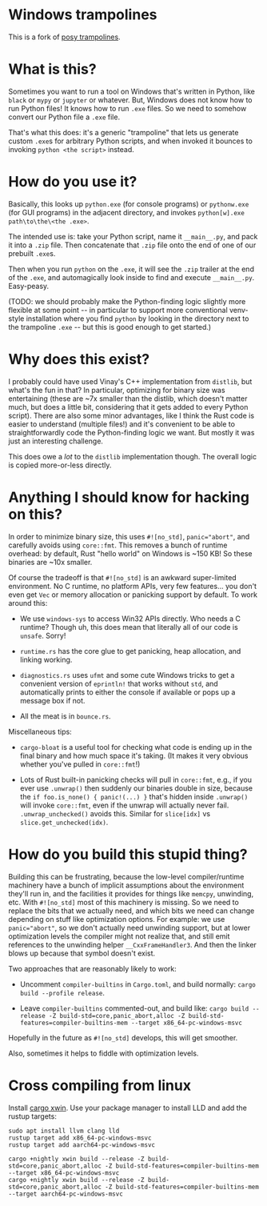 # Windows trampolines

This is a fork of [posy trampolines](https://github.com/njsmith/posy/tree/dda22e6f90f5fefa339b869dd2bbe107f5b48448/src/trampolines/windows-trampolines/posy-trampoline).

# What is this?

Sometimes you want to run a tool on Windows that's written in Python, like
`black` or `mypy` or `jupyter` or whatever. But, Windows does not know how to
run Python files! It knows how to run `.exe` files. So we need to somehow
convert our Python file a `.exe` file.

That's what this does: it's a generic "trampoline" that lets us generate custom
`.exe`s for arbitrary Python scripts, and when invoked it bounces to invoking
`python <the script>` instead.


# How do you use it?

Basically, this looks up `python.exe` (for console programs) or
`pythonw.exe` (for GUI programs) in the adjacent directory, and invokes
`python[w].exe path\to\the\<the .exe>`.

The intended use is: take your Python script, name it `__main__.py`, and pack it
into a `.zip` file. Then concatenate that `.zip` file onto the end of one of our
prebuilt `.exe`s.

Then when you run `python` on the `.exe`, it will see the `.zip` trailer at the
end of the `.exe`, and automagically look inside to find and execute
`__main__.py`. Easy-peasy.

(TODO: we should probably make the Python-finding logic slightly more flexible
at some point -- in particular to support more conventional venv-style
installation where you find `python` by looking in the directory next to the
trampoline `.exe` -- but this is good enough to get started.)


# Why does this exist?

I probably could have used Vinay's C++ implementation from `distlib`, but what's
the fun in that? In particular, optimizing for binary size was entertaining
(these are ~7x smaller than the distlib, which doesn't matter much, but does a
little bit, considering that it gets added to every Python script). There are
also some minor advantages, like I think the Rust code is easier to understand
(multiple files!) and it's convenient to be able to straightforwardly code the
Python-finding logic we want. But mostly it was just an interesting challenge.

This does owe a *lot* to the `distlib` implementation though. The overall logic
is copied more-or-less directly.


# Anything I should know for hacking on this?

In order to minimize binary size, this uses `#![no_std]`, `panic="abort"`, and
carefully avoids using `core::fmt`. This removes a bunch of runtime overhead: by
default, Rust "hello world" on Windows is ~150 KB! So these binaries are ~10x
smaller.

Of course the tradeoff is that `#![no_std]` is an awkward super-limited
environment. No C runtime, no platform APIs, very few features... you don't even
get `Vec` or memory allocation or panicking support by default. To work around
this:

- We use `windows-sys` to access Win32 APIs directly. Who needs a C runtime?
  Though uh, this does mean that literally all of our code is `unsafe`. Sorry!

- `runtime.rs` has the core glue to get panicking, heap allocation, and linking
  working. 

- `diagnostics.rs` uses `ufmt` and some cute Windows tricks to get a convenient
  version of `eprintln!` that works without `std`, and automatically prints to
  either the console if available or pops up a message box if not.

- All the meat is in `bounce.rs`.

Miscellaneous tips:

- `cargo-bloat` is a useful tool for checking what code is ending up in the
  final binary and how much space it's taking. (It makes it very obvious whether
  you've pulled in `core::fmt`!)

- Lots of Rust built-in panicking checks will pull in `core::fmt`, e.g., if you
  ever use `.unwrap()` then suddenly our binaries double in size, because the
  `if foo.is_none() { panic!(...) }` that's hidden inside `.unwrap()` will
  invoke `core::fmt`, even if the unwrap will actually never fail.
  `.unwrap_unchecked()` avoids this. Similar for `slice[idx]` vs
  `slice.get_unchecked(idx)`.


# How do you build this stupid thing?

Building this can be frustrating, because the low-level compiler/runtime
machinery have a bunch of implicit assumptions about the environment they'll run
in, and the facilities it provides for things like `memcpy`, unwinding, etc.
With `#![no_std]` most of this machinery is missing. So we need to replace the
bits that we actually need, and which bits we need can change depending on stuff
like optimization options. For example: we use `panic="abort"`, so we don't
actually need unwinding support, but at lower optimization levels the compiler
might not realize that, and still emit references to the unwinding helper
`__CxxFrameHandler3`. And then the linker blows up because that symbol doesn't
exist.

Two approaches that are reasonably likely to work:

- Uncomment `compiler-builtins` in `Cargo.toml`, and build normally: `cargo
  build --profile release`.

- Leave `compiler-builtins` commented-out, and build like: `cargo build
  --release -Z build-std=core,panic_abort,alloc -Z
  build-std-features=compiler-builtins-mem --target x86_64-pc-windows-msvc`
 

Hopefully in the future as `#![no_std]` develops, this will get smoother.

Also, sometimes it helps to fiddle with optimization levels.

# Cross compiling from linux

Install [cargo xwin](https://github.com/rust-cross/cargo-xwin). Use your
package manager to install LLD and add the rustup targets:

```shell
sudo apt install llvm clang lld
rustup target add x86_64-pc-windows-msvc
rustup target add aarch64-pc-windows-msvc
```

```shell
cargo +nightly xwin build --release -Z build-std=core,panic_abort,alloc -Z build-std-features=compiler-builtins-mem --target x86_64-pc-windows-msvc
cargo +nightly xwin build --release -Z build-std=core,panic_abort,alloc -Z build-std-features=compiler-builtins-mem --target aarch64-pc-windows-msvc
```
